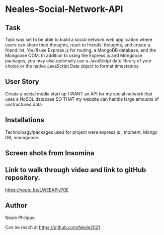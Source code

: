# Neales-Social-Network-API

## Task

Task was set to be able to build  a social network web application where users can share their thoughts, react to friends’ thoughts, and create a friend list. You’ll use Express.js for routing, a MongoDB database, and the Mongoose ODM. In addition to using the Express.js and Mongoose packages, you may also optionally use a JavaScript date library of your choice or the native JavaScript Date object to format timestamps.

## User Story

Create a social media start up 
I WANT an API for my social network that uses a NoSQL database
SO THAT my website can handle large amounts of unstructured data

## Installations

   Technoloagy/packages used for project were express.js , moment, Mongo DB, moongoose.
  
## Screen shots from Insomina 






## Link to walk through video and link to gitHub repository.

https://youtu.be/LWEEAPiy70E 




## Author
Neale Philippe

Can be reach at https://github.com/Neale2021 
